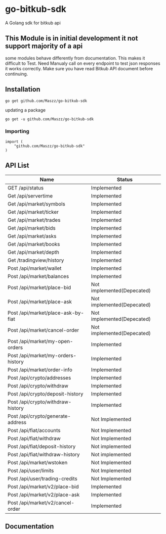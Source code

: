 # go-bitkub-sdk
A Golang sdk for bitkub api

## This Module is in initial development it not support majority of a api

some modules behave differently from documentation. This makes it difficult to Test.
Need Manualy call on every endpoint to test json responses it works correctly.
Make sure you have read Bitkub API document before continuing.

## Installation

```shell
go get github.com/Maszz/go-bitkub-sdk
```
updating a package 

```shell
go get -u github.com/Maszz/go-bitkub-sdk
```

### Importing

```golang
import (
    "github.com/Maszz/go-bitkub-sdk"
)
```

## API List 

Name  | Status
------------ | ------------ | 
GET /api/status  | Implemented
Get /api/servertime | Implemented
Get /api/market/symbols | Implemented
Get /api/market/ticker | Implemented
Get /api/market/trades | Implemented
Get /api/market/bids | Implemented
Get /api/market/asks | Implemented
Get /api/market/books | Implemented
Get /api/market/depth | Implemented
Get /tradingview/history | Implemented
Post /api/market/wallet | Implemented
Post /api/market/balances | Implemented
Post /api/market/place-bid | Not implemented(Depecated)
Post /api/market/place-ask | Not implemented(Depecated)
Post /api/market/place-ask-by-fiat | Not implemented(Depecated)
Post /api/market/cancel-order | Not implemented(Depecated)
Post /api/market/my-open-orders | Implemented
Post /api/market/my-orders-history | Implemented
Post /api/market/order-info | Implemented
Post /api/crypto/addresses | Implemented
Post /api/crypto/withdraw | Implemented
Post /api/crypto/deposit-history | Implemented
Post /api/crypto/withdraw-history | Implemented
Post /api/crypto/generate-address | Not Implemented
Post /api/fiat/accounts | Not Implemented
Post /api/fiat/withdraw | Not Implemented
Post /api/fiat/deposit-history | Not implemented
Post /api/fiat/withdraw-history | Not implemented
Post /api/market/wstoken | Not Implemented
Post /api/user/limits | Not Implemented
Post /api/user/trading-credits | Not Implemented
Post /api/market/v2/place-bid | Implemented
Post /api/market/v2/place-ask | Implemented
Post /api/market/v2/cancel-order | Implemented

## Documentation





